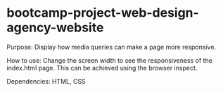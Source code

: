 # bootcamp-project-web-design-agency-website
Purpose: Display how media queries can make a page more responsive.

How to use: Change the screen width to see the responsiveness of the index.html page. This can be achieved using the browser inspect.

Dependencies:  HTML, CSS

